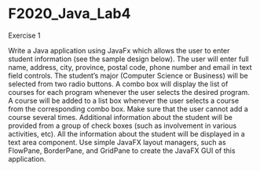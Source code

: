 # F2020_Java_Lab4

Exercise 1

Write a Java application using JavaFx which allows the user to enter student information (see the sample
design below).
The user will enter full name, address, city, province, postal code, phone number and email in text field
controls. The student’s major (Computer Science or Business) will be selected from two radio buttons.
A combo box will display the list of courses for each program whenever the user selects the desired
program.
A course will be added to a list box whenever the user selects a course from the corresponding combo
box. Make sure that the user cannot add a course several times.
Additional information about the student will be provided from a group of check boxes (such as
involvement in various activities, etc).
All the information about the student will be displayed in a text area component. Use simple JavaFX
layout managers, such as FlowPane, BorderPane, and GridPane to create the JavaFX GUI of this
application.
